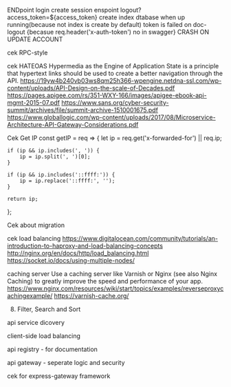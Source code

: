 ENDpoint login create session
enspoint logout?access_token=${access_token}
create index dtabase when up running(because not index is create by default)
token is failed on doc-logout {becasue req.header('x-auth-token') no in swagger}
CRASH ON UPDATE ACCOUNT

cek RPC-style

cek HATEOAS
Hypermedia as the Engine of Application State is a principle that hypertext links should be used to create a better navigation through the API.
https://19yw4b240vb03ws8qm25h366-wpengine.netdna-ssl.com/wp-content/uploads/API-Design-on-the-scale-of-Decades.pdf
https://pages.apigee.com/rs/351-WXY-166/images/apigee-ebook-api-mgmt-2015-07.pdf
https://www.sans.org/cyber-security-summit/archives/file/summit-archive-1510001675.pdf
https://www.globallogic.com/wp-content/uploads/2017/08/Microservice-Architecture-API-Gateway-Considerations.pdf

Cek Get IP
const getIP = req => {
	let ip = req.get('x-forwarded-for') || req.ip;

	if (ip && ip.includes(', ')) {
		ip = ip.split(', ')[0];
	}

	if (ip && ip.includes('::ffff:')) {
		ip = ip.replace('::ffff:', '');
	}

	return ip;
};

Cek about migration

cek load balancing
https://www.digitalocean.com/community/tutorials/an-introduction-to-haproxy-and-load-balancing-concepts
http://nginx.org/en/docs/http/load_balancing.html
https://socket.io/docs/using-multiple-nodes/

caching server
Use a caching server like Varnish or Nginx (see also Nginx Caching) to greatly improve the speed and performance of your app.
https://www.nginx.com/resources/wiki/start/topics/examples/reverseproxycachingexample/
https://varnish-cache.org/


8. Filter, Search and Sort

api service dicovery

client-side load balancing

api registry - for documentation

api gateway - seperate logic and security

cek for express-gateway framework